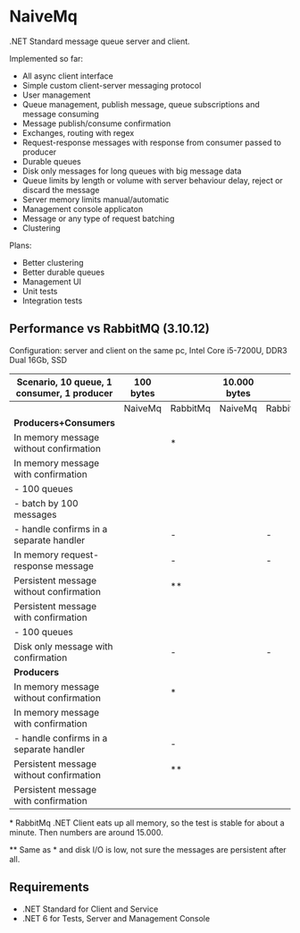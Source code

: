 NaiveMq
=======

.NET Standard message queue server and client.

Implemented so far:
+ All async client interface
+ Simple custom client-server messaging protocol
+ User management
+ Queue management, publish message, queue subscriptions and message consuming
+ Message publish/consume confirmation
+ Exchanges, routing with regex
+ Request-response messages with response from consumer passed to producer
+ Durable queues
+ Disk only messages for long queues with big message data
+ Queue limits by length or volume with server behaviour delay, reject or discard the message
+ Server memory limits manual/automatic
+ Management console applicaton
+ Message or any type of request batching
+ Clustering

Plans:
+ Better clustering
+ Better durable queues
+ Management UI
+ Unit tests
+ Integration tests

Performance vs RabbitMQ (3.10.12)
-----------------------
Configuration: server and client on the same pc, Intel Core i5-7200U, DDR3 Dual 16Gb, SSD

| Scenario, 10 queue, 1 consumer, 1 producer    | 100 bytes |           | 10.000 bytes |              | 1.000.000 bytes |                 |
|-----------------------------------------------|-----------|-----------|--------------|--------------|-----------------|-----------------|
|                                               | NaiveMq   | RabbitMq  | NaiveMq      | RabbitMq     | NaiveMq         | RabbitMq        |
| **Producers+Consumers**                       |           |           |              |              |                 |                 |
| In memory message without confirmation        |           |       *   |              |              |                 |                 |
| In memory message with confirmation           |           |           |              |              |                 |                 |
| - 100 queues                                  |           |           |              |              |                 |                 |
| - batch by 100 messages                       |           |           |              |              |                 |                 |
| - handle confirms in a separate handler       |           |      -    |              |      -       |                 |    -            |
| In memory request-response message            |           |      -    |              |      -       |                 |    -            |
| Persistent message without confirmation       |           |       **  |              |              |                 |                 |
| Persistent message with confirmation          |           |           |              |              |                 |                 |
| - 100 queues                                  |           |           |              |              |                 |                 |
| Disk only message with confirmation           |           |      -    |              |      -       |                 |    -            |
| **Producers**                                 |           |           |              |              |                 |                 |
| In memory message without confirmation        |           |       *   |              |              |                 |                 |
| In memory message with confirmation           |           |           |              |              |                 |                 |
| - handle confirms in a separate handler       |           |      -    |              |              |                 |                 |
| Persistent message without confirmation       |           |       **  |              |              |                 |                 |
| Persistent message with confirmation          |           |           |              |              |                 |                 |

\* RabbitMq .NET Client eats up all memory, so the test is stable for about a minute. Then numbers are around 15.000.

\*\* Same as * and disk I/O is low, not sure the messages are persistent after all.

Requirements
--------------
+ .NET Standard for Client and Service
+ .NET 6 for Tests, Server and Management Console
